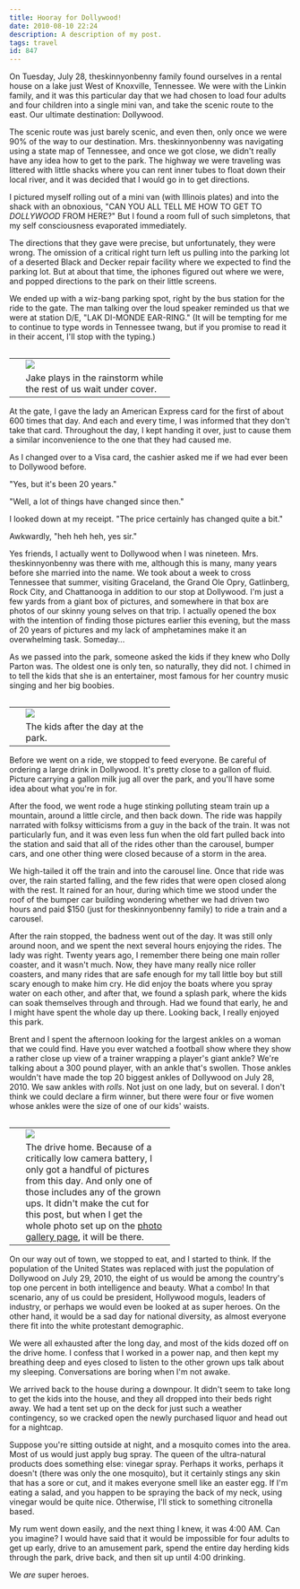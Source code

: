 ```yaml
---
title: Hooray for Dollywood! 
date: 2010-08-10 22:24
description: A description of my post.
tags: travel
id: 847
---
```

On Tuesday, July 28, theskinnyonbenny family found ourselves in a rental house on a lake just West of Knoxville, Tennessee.  We were with the Linkin family, and it was this particular day that we had chosen to load four adults and four children into a single mini van, and take the scenic route to the east.  Our ultimate destination:  Dollywood.

The scenic route was just barely scenic, and even then, only once we were 90% of the way to our destination.  Mrs. theskinnyonbenny was navigating using a state map of Tennessee, and once we got close, we didn't really have any idea how to get to the park.  The highway we were traveling was littered with little shacks where you can rent inner tubes to float down their local river, and it was decided that I would go in to get directions.

I pictured myself rolling out of a mini van (with Illinois plates) and into the shack with an obnoxious, "CAN YOU ALL TELL ME HOW TO GET TO <I>DOLLYWOOD</I> FROM HERE?"  But I found a room full of such simpletons, that my self consciousness evaporated immediately.

The directions that they gave were precise, but unfortunately, they were wrong.  The omission of a critical right turn left us pulling into the parking lot of a deserted Black and Decker repair facility where we expected to find the parking lot.  But at about that time, the iphones figured out where we were, and popped directions to the park on their little screens.

We ended up with a wiz-bang parking spot, right by the bus station for the ride to the gate.  The man talking over the loud speaker reminded us that we were at station D/E, "LAK DI-MONDE EAR-RING."  (It will be tempting for me to continue to type words in Tennessee twang, but if you promise to read it in their accent, I'll stop with the typing.)

<table cellpadding="2" align="right"><tr><td width="5" rowspan="2"><spacer type="block" width="5" height="1"></td><td width="250" ><img src="/img/dollywoodrain.jpg"></td></tr><tr><td class="caption" width="250">Jake plays in the rainstorm while the rest of us wait under cover.</td></tr></table>

At the gate, I gave the lady an American Express card for the first of about 600 times that day.  And each and every time, I was informed that they don't take that card.  Throughout the day, I kept handing it over, just to cause them a similar inconvenience to the one that they had caused me.

As I changed over to a Visa card, the cashier asked me if we had ever been to Dollywood before.  

"Yes, but it's been 20 years."

"Well, a lot of things have changed since then."

I looked down at my receipt.  "The price certainly has changed quite a bit."

Awkwardly, "heh heh heh, yes sir."

Yes friends, I actually went to Dollywood when I was nineteen.  Mrs. theskinnyonbenny was there with me, although this is many, many years before she married into the name.  We took about a week to cross Tennessee that summer, visiting Graceland, the Grand Ole Opry, Gatlinberg, Rock City, and Chattanooga in addition to our stop at Dollywood.  I'm just a few yards from a giant box of pictures, and somewhere in that box are photos of our skinny young selves on that trip.  I actually opened the box with the intention of finding those pictures earlier this evening, but the mass of 20 years of pictures and my lack of amphetamines make it an overwhelming task.  Someday...

As we passed into the park, someone asked the kids if they knew who Dolly Parton was.  The oldest one is only ten, so naturally, they did not.  I chimed in to tell the kids that she is an entertainer, most famous for her country music singing and her big boobies.

<table cellpadding="2" align="right"><tr><td width="5" rowspan="2"><spacer type="block" width="5" height="1"></td><td width="250" ><img src="/img/dollywoodkids2.jpg"></td></tr><tr><td class="caption" width="250">The kids after the day at the park.</td></tr></table>

Before we went on a ride, we stopped to feed everyone.  Be careful of ordering a large drink in Dollywood.  It's pretty close to a gallon of fluid.  Picture carrying a gallon milk jug all over the park, and you'll have some idea about what you're in for.

After the food, we went rode a huge stinking polluting steam train up a mountain, around a little circle, and then back down.  The ride was happily narrated with folksy witticisms from a guy in the back of the train.  It was not particularly fun, and it was even less fun when the old fart pulled back into the station and said that all of the rides other than the carousel, bumper cars, and one other thing were closed because of a storm in the area.

We high-tailed it off the train and into the carousel line.  Once that ride was over, the rain started falling, and the few rides that were open closed along with the rest.  It rained for an hour, during which time we stood under the roof of the bumper car building wondering whether we had driven two hours and paid $150 (just for theskinnyonbenny family) to ride a train and a carousel.

After the rain stopped, the badness went out of the day.  It was still only around noon, and we spent the next several hours enjoying the rides.  The lady was right.  Twenty years ago, I remember there being one main roller coaster, and it wasn't much.  Now, they have many really nice roller coasters, and many rides that are safe enough for my tall little boy but still scary enough to make him cry.  He did enjoy the boats where you spray water on each other, and after that, we found a splash park, where the kids can soak themselves through and through.  Had we found that early, he and I might have spent the whole day up there.  Looking back, I really enjoyed this park.

Brent and I spent the afternoon looking for the largest ankles on a woman that we could find.  Have you ever watched a football show where they show a rather close up view of a trainer wrapping a player's giant ankle?  We're talking about a 300 pound player, with an ankle that's swollen.  Those ankles wouldn't have made the top 20 biggest ankles of Dollywood on July 28, 2010.  We saw ankles with <i>rolls</i>.  Not just on one lady, but on several.  I don't think we could declare a firm winner, but there were four or five women whose ankles were the size of one of our kids' waists.

<table cellpadding="2" align="right"><tr><td width="5" rowspan="2"><spacer type="block" width="5" height="1"></td><td width="250" ><img src="/img/dollywoodkids3.jpg"></td></tr><tr><td class="caption" width="250">The drive home.  Because of a critically low camera battery, I only got a handful of pictures from this day.  And only one of those includes any of the grown ups.  It didn't make the cut for this post, but when I get the whole photo set up on the <a href="/pgHome.php" target="_blank">photo gallery page</a>, it will be there.</td></tr></table>
  
On our way out of town, we stopped to eat, and I started to think.  If the population of the United States was replaced with just the population of Dollywood on July 29, 2010, the eight of us would be among the country's top one percent in both intelligence and beauty.  What a combo!  In that scenario, any of us could be president, Hollywood moguls, leaders of industry, or perhaps we would even be looked at as super heroes.  On the other hand, it would be a sad day for national diversity, as almost everyone there fit into the white protestant demographic.

We were all exhausted after the long day, and most of the kids dozed off on the drive home.  I confess that I worked in a power nap, and then kept my breathing deep and eyes closed to listen to the other grown ups talk about my sleeping.  Conversations are boring when I'm not awake.

We arrived back to the house during a downpour.  It didn't seem to take long to get the kids into the house, and they all dropped into their beds right away.  We had a tent set up on the deck for just such a weather contingency, so we cracked open the newly purchased liquor and head out for a nightcap.

Suppose you're sitting outside at night, and a mosquito comes into the area.  Most of us would just apply bug spray.  The queen of the ultra-natural products does something else:  vinegar spray.  Perhaps it works, perhaps it doesn't (there was only the one mosquito), but it certainly stings any skin that has a sore or cut, and it makes everyone smell like an easter egg.  If I'm eating a salad, and you happen to be spraying the back of my neck, using vinegar would be quite nice.  Otherwise, I'll stick to something citronella based.

My rum went down easily, and the next thing I knew, it was 4:00 AM.  Can you imagine?  I would have said that it would be impossible for four adults to get up early, drive to an amusement park, spend the entire day herding kids through the park, drive back, and then sit up until 4:00 drinking.

We <i>are</i> super heroes.  